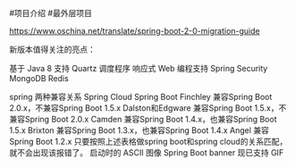 #项目介绍
#最外层项目

https://www.oschina.net/translate/spring-boot-2-0-migration-guide

新版本值得关注的亮点：

基于 Java 8
支持 Quartz 调度程序
响应式 Web 编程支持
Spring Security
MongoDB
Redis


spring 两种兼容关系
Spring Cloud	        Spring Boot
Finchley                	兼容Spring Boot 2.0.x，不兼容Spring Boot 1.5.x
Dalston和Edgware	兼容Spring Boot 1.5.x，不兼容Spring Boot 2.0.x
Camden	                兼容Spring Boot 1.4.x，也兼容Spring Boot 1.5.x
Brixton	                兼容Spring Boot 1.3.x，也兼容Spring Boot 1.4.x
Angel	                    兼容Spring Boot 1.2.x
只要按照上述表格做spring boot和spring cloud的关系匹配，就不会出现该报错了。
启动时的 ASCII 图像 Spring Boot banner 现已支持 GIF

